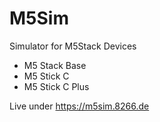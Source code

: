 # M5Sim
Simulator for M5Stack Devices
<ul>
  <li>M5 Stack Base</li>
  <li>M5 Stick C </li>
  <li>M5 Stick C Plus</li>
</ul>

Live under https://m5sim.8266.de

